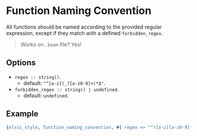 # Function Naming Convention

All functions should be named according to the provided regular expression,
except if they match with a defined `forbidden_regex`.

> Works on `.beam` file? Yes!

## Options

- `regex :: string()`.
  - default: `"^[a-z](_?[a-z0-9]+)*$"`.
- `forbidden_regex :: string() | undefined`.
  - default: `undefined`.

## Example

```erlang
{elvis_style, function_naming_convention, #{ regex => "^([a-z][a-z0-9]*_?)*$" }}
```
